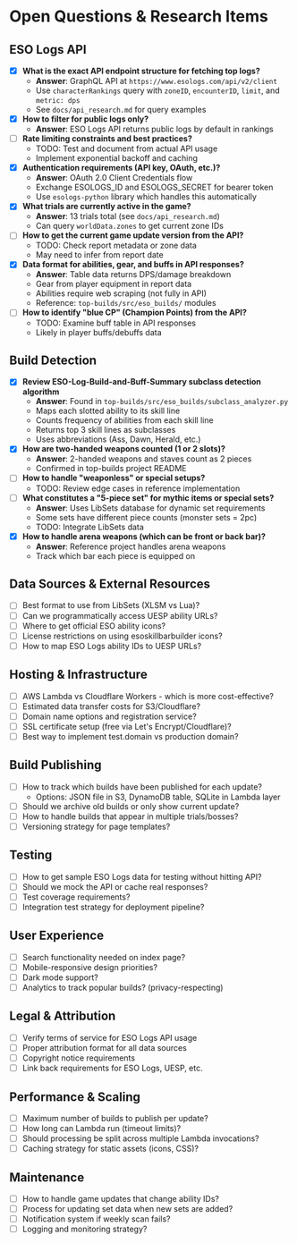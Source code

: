 # Open Questions & Research Items

## ESO Logs API
- [x] **What is the exact API endpoint structure for fetching top logs?**
  - **Answer**: GraphQL API at `https://www.esologs.com/api/v2/client`
  - Use `characterRankings` query with `zoneID`, `encounterID`, `limit`, and `metric: dps`
  - See `docs/api_research.md` for query examples
- [x] **How to filter for public logs only?**
  - **Answer**: ESO Logs API returns public logs by default in rankings
- [ ] **Rate limiting constraints and best practices?**
  - TODO: Test and document from actual API usage
  - Implement exponential backoff and caching
- [x] **Authentication requirements (API key, OAuth, etc.)?**
  - **Answer**: OAuth 2.0 Client Credentials flow
  - Exchange ESOLOGS_ID and ESOLOGS_SECRET for bearer token
  - Use `esologs-python` library which handles this automatically
- [x] **What trials are currently active in the game?**
  - **Answer**: 13 trials total (see `docs/api_research.md`)
  - Can query `worldData.zones` to get current zone IDs
- [ ] **How to get the current game update version from the API?**
  - TODO: Check report metadata or zone data
  - May need to infer from report date
- [x] **Data format for abilities, gear, and buffs in API responses?**
  - **Answer**: Table data returns DPS/damage breakdown
  - Gear from player equipment in report data
  - Abilities require web scraping (not fully in API)
  - Reference: `top-builds/src/eso_builds/` modules
- [ ] **How to identify "blue CP" (Champion Points) from the API?**
  - TODO: Examine buff table in API responses
  - Likely in player buffs/debuffs data 

## Build Detection
- [x] **Review ESO-Log-Build-and-Buff-Summary subclass detection algorithm**
  - **Answer**: Found in `top-builds/src/eso_builds/subclass_analyzer.py`
  - Maps each slotted ability to its skill line
  - Counts frequency of abilities from each skill line
  - Returns top 3 skill lines as subclasses
  - Uses abbreviations (Ass, Dawn, Herald, etc.)
- [x] **How are two-handed weapons counted (1 or 2 slots)?**
  - **Answer**: 2-handed weapons and staves count as 2 pieces
  - Confirmed in top-builds project README
- [ ] **How to handle "weaponless" or special setups?**
  - TODO: Review edge cases in reference implementation
- [ ] **What constitutes a "5-piece set" for mythic items or special sets?**
  - **Answer**: Uses LibSets database for dynamic set requirements
  - Some sets have different piece counts (monster sets = 2pc)
  - TODO: Integrate LibSets data
- [x] **How to handle arena weapons (which can be front or back bar)?**
  - **Answer**: Reference project handles arena weapons
  - Track which bar each piece is equipped on

## Data Sources & External Resources
- [ ] Best format to use from LibSets (XLSM vs Lua)?
- [ ] Can we programmatically access UESP ability URLs?
- [ ] Where to get official ESO ability icons?
- [ ] License restrictions on using esoskillbarbuilder icons?
- [ ] How to map ESO Logs ability IDs to UESP URLs?

## Hosting & Infrastructure
- [ ] AWS Lambda vs Cloudflare Workers - which is more cost-effective?
- [ ] Estimated data transfer costs for S3/Cloudflare?
- [ ] Domain name options and registration service?
- [ ] SSL certificate setup (free via Let's Encrypt/Cloudflare)?
- [ ] Best way to implement test.domain vs production domain?

## Build Publishing
- [ ] How to track which builds have been published for each update?
  - Options: JSON file in S3, DynamoDB table, SQLite in Lambda layer
- [ ] Should we archive old builds or only show current update?
- [ ] How to handle builds that appear in multiple trials/bosses?
- [ ] Versioning strategy for page templates?

## Testing
- [ ] How to get sample ESO Logs data for testing without hitting API?
- [ ] Should we mock the API or cache real responses?
- [ ] Test coverage requirements?
- [ ] Integration test strategy for deployment pipeline?

## User Experience
- [ ] Search functionality needed on index page?
- [ ] Mobile-responsive design priorities?
- [ ] Dark mode support?
- [ ] Analytics to track popular builds? (privacy-respecting)

## Legal & Attribution
- [ ] Verify terms of service for ESO Logs API usage
- [ ] Proper attribution format for all data sources
- [ ] Copyright notice requirements
- [ ] Link back requirements for ESO Logs, UESP, etc.

## Performance & Scaling
- [ ] Maximum number of builds to publish per update?
- [ ] How long can Lambda run (timeout limits)?
- [ ] Should processing be split across multiple Lambda invocations?
- [ ] Caching strategy for static assets (icons, CSS)?

## Maintenance
- [ ] How to handle game updates that change ability IDs?
- [ ] Process for updating set data when new sets are added?
- [ ] Notification system if weekly scan fails?
- [ ] Logging and monitoring strategy?
